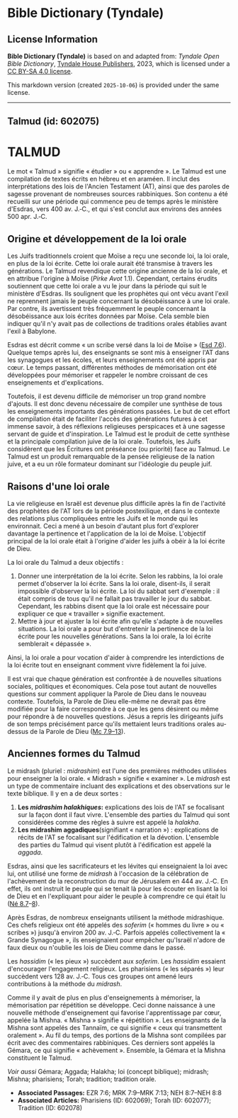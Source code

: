 # Bible Dictionary (Tyndale)

## License Information

**Bible Dictionary (Tyndale)** is based on and adapted from: _Tyndale Open Bible Dictionary_, [Tyndale House Publishers](https://tyndaleopenresources.com/), 2023, which is licensed under a [CC BY-SA 4.0 license](https://creativecommons.org/licenses/by-sa/4.0/legalcode.en).

This markdown version (created `2025-10-06`) is provided under the same license.



--------------------------------

## Talmud (id: 602075)

TALMUD
======

Le mot « Talmud » signifie « étudier » ou « apprendre ». Le Talmud est une compilation de textes écrits en hébreu et en araméen. Il inclut des interprétations des lois de l'Ancien Testament (AT), ainsi que des paroles de sagesse provenant de nombreuses sources rabbiniques. Son contenu a été recueilli sur une période qui commence peu de temps après le ministère d'Esdras, vers 400 av. J.‑C., et qui s'est conclut aux environs des années 500 apr. J.‑C.

Origine et développement de la loi orale
----------------------------------------

Les Juifs traditionnels croient que Moïse a reçu une seconde loi, la loi orale, en plus de la loi écrite. Cette loi orale aurait été transmise à travers les générations. Le Talmud revendique cette origine ancienne de la loi orale, et en attribue l'origine à Moïse (*Pirke Avot* 1\.1\). Cependant, certains érudits soutiennent que cette loi orale a vu le jour dans la période qui suit le ministère d'Esdras. Ils soulignent que les prophètes qui ont vécu avant l'exil ne reprennent jamais le peuple concernant la désobéissance à une loi orale. Par contre, ils avertissent très fréquemment le peuple concernant la désobéissance aux lois écrites données par Moïse. Cela semble bien indiquer qu'il n'y avait pas de collections de traditions orales établies avant l'exil à Babylone.

Esdras est décrit comme « un scribe versé dans la loi de Moïse » ([Esd 7\.6](https://ref.ly/Ezra7:6)). Quelque temps après lui, des enseignants se sont mis à enseigner l'AT dans les synagogues et les écoles, et leurs enseignements ont été appris par cœur. Le temps passant, différentes méthodes de mémorisation ont été développées pour mémoriser et rappeler le nombre croissant de ces enseignements et d'explications.

Toutefois, il est devenu difficile de mémoriser un trop grand nombre d'ajouts. Il est donc devenu nécessaire de compiler une synthèse de tous les enseignements importants des générations passées. Le but de cet effort de compilation était de faciliter l'accès des générations futures à cet immense savoir, à des réflexions religieuses perspicaces et à une sagesse servant de guide et d'inspiration. Le Talmud est le produit de cette synthèse et la principale compilation juive de la loi orale. Toutefois, les Juifs considèrent que les Écritures ont préséance (ou priorité) face au Talmud. Le Talmud est un produit remarquable de la pensée religieuse de la nation juive, et a eu un rôle formateur dominant sur l'idéologie du peuple juif.

Raisons d'une loi orale
-----------------------

La vie religieuse en Israël est devenue plus difficile après la fin de l'activité des prophètes de l'AT lors de la période postexilique, et dans le contexte des relations plus compliquées entre les Juifs et le monde qui les environnait. Ceci a mené à un besoin d'autant plus fort d'explorer davantage la pertinence et l'application de la loi de Moïse. L'objectif principal de la loi orale était à l'origine d'aider les juifs à obéir à la loi écrite de Dieu.

La loi orale du Talmud a deux objectifs :

1. Donner une interprétation de la loi écrite. Selon les rabbins, la loi orale permet d'observer la loi écrite. Sans la loi orale, disent\-ils, il serait impossible d'observer la loi écrite. La loi du sabbat sert d'exemple : il était compris de tous qu'il ne fallait pas travailler le jour du sabbat. Cependant, les rabbins disent que la loi orale est nécessaire pour expliquer ce que « travailler » signifie exactement.
2. Mettre à jour et ajuster la loi écrite afin qu'elle s'adapte à de nouvelles situations. La loi orale a pour but d'entretenir la pertinence de la loi écrite pour les nouvelles générations. Sans la loi orale, la loi écrite semblerait « dépassée ».

Ainsi, la loi orale a pour vocation d'aider à comprendre les interdictions de la loi écrite tout en enseignant comment vivre fidèlement la foi juive.

Il est vrai que chaque génération est confrontée à de nouvelles situations sociales, politiques et économiques. Cela pose tout autant de nouvelles questions sur comment appliquer la Parole de Dieu dans le nouveau contexte. Toutefois, la Parole de Dieu elle\-même ne devrait pas être modifiée pour la faire correspondre à ce que les gens désirent ou même pour répondre à de nouvelles questions. Jésus a repris les dirigeants juifs de son temps précisément parce qu'ils mettaient leurs traditions orales au\-dessus de la Parole de Dieu ([Mc 7\.9–13](https://ref.ly/Mark7:9-Mark7:13)).

Anciennes formes du Talmud
--------------------------

Le midrash (pluriel : *midrashim*) est l'une des premières méthodes utilisées pour enseigner la loi orale. « Midrash » signifie « examiner ». Le *midrash* est un type de commentaire incluant des explications et des observations sur le texte biblique. Il y en a de deux sortes :

1. **Les *midrashim halakhiques*:** explications des lois de l'AT se focalisant sur la façon dont il faut vivre. L'ensemble des parties du Talmud qui sont considérées comme des règles à suivre est appelé la *halakha*.
2. **Les midrashim aggadiques**(signifiant « narration ») : explications de récits de l'AT se focalisant sur l'édification et la dévotion. L'ensemble des parties du Talmud qui visent plutôt à l'édification est appelé la *aggada*.

Esdras, ainsi que les sacrificateurs et les lévites qui enseignaient la loi avec lui, ont utilisé une forme de *midrash* à l'occasion de la célébration de l'achèvement de la reconstruction du mur de Jérusalem en 444 av. J.‑C. En effet, ils ont instruit le peuple qui se tenait là pour les écouter en lisant la loi de Dieu et en l'expliquant pour aider le peuple à comprendre ce qui était lu ([Né 8\.7](https://ref.ly/Neh8:7-Neh8:8)–[8](https://ref.ly/Neh8:7-Neh8:8)).

Après Esdras, de nombreux enseignants utilisent la méthode midrashique. Ces chefs religieux ont été appelés des *soferim* (« hommes du livre » ou « scribes ») jusqu'à environ 200 av. J.‑C. Parfois appelés collectivement la « Grande Synagogue », ils enseignaient pour empêcher qu'Israël n'adore de faux dieux ou n'oublie les lois de Dieu comme dans le passé.

Les *hassidim* (« les pieux ») succèdent aux *soferim*. Les *hassidim* essaient d'encourager l'engagement religieux. Les pharisiens (« les séparés ») leur succèdent vers 128 av. J.‑C. Tous ces groupes ont amené leurs contributions à la méthode du *midrash*.

Comme il y avait de plus en plus d'enseignements à mémoriser, la mémorisation par répétition se développe. Ceci donne naissance à une nouvelle méthode d'enseignement qui favorise l'apprentissage par cœur, appelée la Mishna. « Mishna » signifie « répétition ». Les enseignants de la Mishna sont appelés des Tannaïm, ce qui signifie « ceux qui transmettent oralement ». Au fil du temps, des portions de la Mishna sont compilées par écrit avec des commentaires rabbiniques. Ces derniers sont appelés la Gémara, ce qui signifie « achèvement ». Ensemble, la Gémara et la Mishna constituent le Talmud.

*Voir aussi* Gémara; Aggada; Halakha; loi (concept biblique); midrash; Mishna; pharisiens; Torah; tradition; tradition orale.

* **Associated Passages:** EZR 7:6; MRK 7:9–MRK 7:13; NEH 8:7–NEH 8:8
* **Associated Articles:** Pharisiens (ID: 602069); Torah (ID: 602077); Tradition (ID: 602078)

